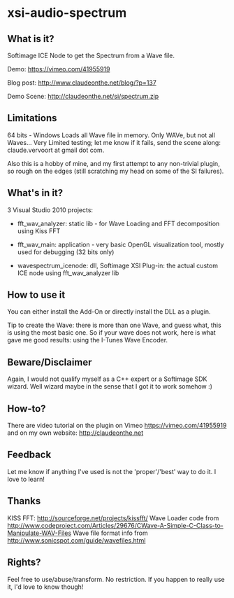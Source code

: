 xsi-audio-spectrum
==================

What is it?
-----------

Softimage ICE Node to get the Spectrum from a Wave file. 

Demo: https://vimeo.com/41955919

Blog post: http://www.claudeonthe.net/blog/?p=137

Demo Scene: http://claudeonthe.net/si/spectrum.zip

Limitations
-----------

64 bits - Windows
Loads all Wave file in memory.
Only WAVe, but not all Waves...
Very Limited testing; let me know if it fails, send the scene along: claude.vervoort at gmail dot com.

Also this is a hobby of mine, and my first attempt to any non-trivial plugin, so rough on the edges (still scratching my
head on some of the SI failures).

What's in it?
-------------

3 Visual Studio 2010 projects:

* fft_wav_analyzer: static lib - for Wave Loading and FFT decomposition using Kiss FFT

* fft_wav_main: application - very basic OpenGL visualization tool, mostly used for debugging (32 bits only)

* wavespectrum_icenode: dll, Softimage XSI Plug-in: the actual custom ICE node using fft_wav_analyzer lib

How to use it
--------------

You can either install the Add-On or directly install the DLL as a plugin.

Tip to create the Wave: there is more than one Wave, and guess what, this is using the most basic one. So if your wave
does not work, here is what gave me good results: using the I-Tunes Wave Encoder.


Beware/Disclaimer
-----------------

Again, I would not qualify myself as a C++ expert or a Softimage SDK wizard. Well wizard maybe in the sense that I got it to work somehow :)


How-to?
-------
There are video tutorial on the plugin on Vimeo https://vimeo.com/41955919 and on my own website: http://claudeonthe.net


Feedback
--------

Let me know if anything I've used is not the 'proper'/'best' way to do it. I love to learn!

Thanks
------
KISS FFT: http://sourceforge.net/projects/kissfft/
Wave Loader code from http://www.codeproject.com/Articles/29676/CWave-A-Simple-C-Class-to-Manipulate-WAV-Files
Wave file format info from http://www.sonicspot.com/guide/wavefiles.html

Rights?
------

Feel free to use/abuse/transform. No restriction. If you happen to really use it, I'd love to know though! 
